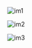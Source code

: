 ![im1](https://github.com/sonurastogi/ToDo/assets/61990316/0821f299-b492-43f7-8283-6c60db46db53)

  ![im2](https://github.com/sonurastogi/ToDo/assets/61990316/6421a203-8344-45c5-936e-dbf15b2c859b)

  ![im3](https://github.com/sonurastogi/ToDo/assets/61990316/17b24127-7cbf-4380-8dcd-29067a22667c)




